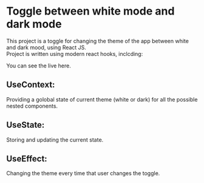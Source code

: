 # Toggle between white mode and dark mode

This project is a toggle for changing the theme of the app between white and dark mood, using React JS.   
Project is written using modern react hooks, inclcding:   
   
You can see the live here.   

## UseContext:

Providing a golobal state of current theme (white or dark) for all the possible nested components.  

## UseState:   
   
Storing and updating the current state.   

## UseEffect:
   
Changing the theme every time that user changes the toggle. 
